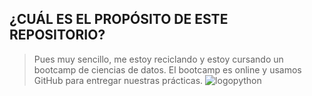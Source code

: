 ## **¿CUÁL ES EL PROPÓSITO DE ESTE REPOSITORIO?**
>Pues muy sencillo, me estoy reciclando y estoy cursando un bootcamp de ciencias de datos. El bootcamp es online y usamos GitHub para entregar nuestras prácticas.
![logopython](./img/cajamarca.png)



